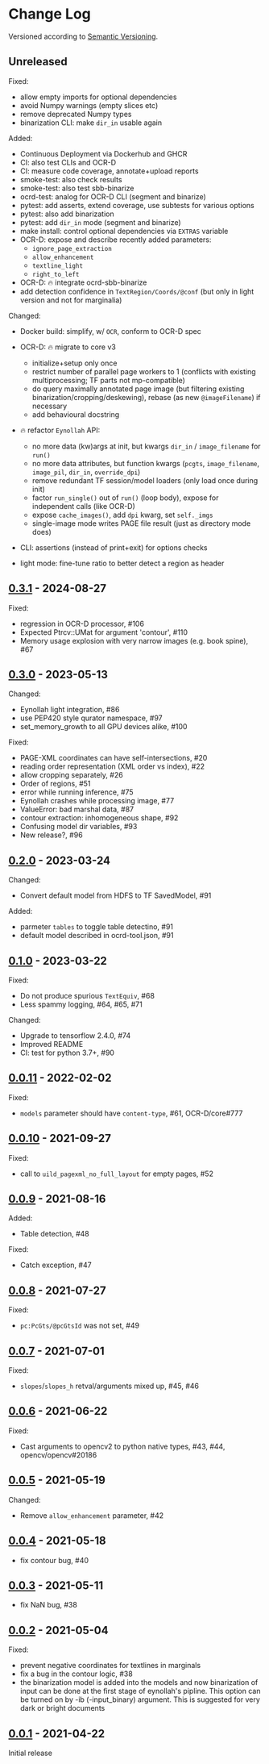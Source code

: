 Change Log
==========

Versioned according to [Semantic Versioning](http://semver.org/).

## Unreleased

Fixed:

 * allow empty imports for optional dependencies
 * avoid Numpy warnings (empty slices etc)
 * remove deprecated Numpy types
 * binarization CLI: make `dir_in` usable again

Added:

 * Continuous Deployment via Dockerhub and GHCR
 * CI: also test CLIs and OCR-D
 * CI: measure code coverage, annotate+upload reports
 * smoke-test: also check results
 * smoke-test: also test sbb-binarize
 * ocrd-test: analog for OCR-D CLI (segment and binarize)
 * pytest: add asserts, extend coverage, use subtests for various options
 * pytest: also add binarization
 * pytest: add `dir_in` mode (segment and binarize)
 * make install: control optional dependencies via `EXTRAS` variable
 * OCR-D: expose and describe recently added parameters:
    - `ignore_page_extraction`
    - `allow_enhancement`
    - `textline_light`
    - `right_to_left`
 * OCR-D: :fire: integrate ocrd-sbb-binarize
 * add detection confidence in `TextRegion/Coords/@conf`
   (but only in light version and not for marginalia)

Changed:

 * Docker build: simplify, w/ `OCR`, conform to OCR-D spec
 * OCR-D: :fire: migrate to core v3
    - initialize+setup only once
    - restrict number of parallel page workers to 1
      (conflicts with existing multiprocessing; TF parts not mp-compatible)
    - do query maximally annotated page image
      (but filtering existing binarization/cropping/deskewing),
      rebase (as new `@imageFilename`) if necessary
    - add behavioural docstring

 * :fire: refactor `Eynollah` API:
    - no more data (kw)args at init,
       but kwargs `dir_in` / `image_filename` for `run()`
    - no more data attributes, but function kwargs
      (`pcgts`, `image_filename`, `image_pil`, `dir_in`, `override_dpi`)
    - remove redundant TF session/model loaders
      (only load once during init)
    - factor `run_single()` out of `run()` (loop body),
      expose for independent calls (like OCR-D)
    - expose `cache_images()`, add `dpi` kwarg, set `self._imgs`
    - single-image mode writes PAGE file result
      (just as directory mode does)

 * CLI: assertions (instead of print+exit) for options checks
 * light mode: fine-tune ratio to better detect a region as header

## [0.3.1] - 2024-08-27

Fixed:

  * regression in OCR-D processor, #106
  * Expected Ptrcv::UMat for argument 'contour', #110
  * Memory usage explosion with very narrow images (e.g. book spine), #67

## [0.3.0] - 2023-05-13

Changed:

  * Eynollah light integration, #86
  * use PEP420 style qurator namespace, #97
  * set_memory_growth to all GPU devices alike, #100

Fixed:

  * PAGE-XML coordinates can have self-intersections, #20
  * reading order representation (XML order vs index), #22
  * allow cropping separately, #26
  * Order of regions, #51
  * error while running inference, #75
  * Eynollah crashes while processing image, #77
  * ValueError: bad marshal data, #87
  * contour extraction: inhomogeneous shape, #92
  * Confusing model dir variables, #93
  * New release?, #96

## [0.2.0] - 2023-03-24

Changed:

  * Convert default model from HDFS to TF SavedModel, #91

Added:

  * parmeter `tables` to toggle table detectino, #91
  * default model described in ocrd-tool.json, #91

## [0.1.0] - 2023-03-22

Fixed:

  * Do not produce spurious `TextEquiv`, #68
  * Less spammy logging, #64, #65, #71

Changed:

  * Upgrade to tensorflow 2.4.0, #74
  * Improved README
  * CI: test for python 3.7+, #90

## [0.0.11] - 2022-02-02

Fixed:

  * `models` parameter should have `content-type`, #61, OCR-D/core#777

## [0.0.10] - 2021-09-27

Fixed:

  * call to `uild_pagexml_no_full_layout` for empty pages, #52

## [0.0.9] - 2021-08-16

Added:

  * Table detection, #48

Fixed:

  * Catch exception, #47

## [0.0.8] - 2021-07-27

Fixed:

  * `pc:PcGts/@pcGtsId` was not set, #49

## [0.0.7] - 2021-07-01

Fixed:

  * `slopes`/`slopes_h` retval/arguments mixed up, #45, #46

## [0.0.6] - 2021-06-22

Fixed:

  * Cast arguments to opencv2 to python native types, #43, #44, opencv/opencv#20186

## [0.0.5] - 2021-05-19

Changed:

  * Remove `allow_enhancement` parameter, #42

## [0.0.4] - 2021-05-18

  * fix contour bug, #40

## [0.0.3] - 2021-05-11

  * fix NaN bug, #38

## [0.0.2] - 2021-05-04

Fixed:

  * prevent negative coordinates for textlines in marginals
  * fix a bug in the contour logic, #38
  * the binarization model is added into the models and now binarization of input can be done at the first stage of eynollah's pipline. This option can be turned on by -ib (-input_binary) argument. This is suggested for very dark or bright documents

## [0.0.1] - 2021-04-22

Initial release

<!-- link-labels -->
[0.3.1]: ../../compare/v0.3.1...v0.3.0
[0.3.0]: ../../compare/v0.3.0...v0.2.0
[0.2.0]: ../../compare/v0.2.0...v0.1.0
[0.1.0]: ../../compare/v0.1.0...v0.0.11
[0.0.11]: ../../compare/v0.0.11...v0.0.10
[0.0.10]: ../../compare/v0.0.10...v0.0.9
[0.0.9]: ../../compare/v0.0.9...v0.0.8
[0.0.8]: ../../compare/v0.0.8...v0.0.7
[0.0.7]: ../../compare/v0.0.7...v0.0.6
[0.0.6]: ../../compare/v0.0.6...v0.0.5
[0.0.5]: ../../compare/v0.0.5...v0.0.4
[0.0.4]: ../../compare/v0.0.4...v0.0.3
[0.0.3]: ../../compare/v0.0.3...v0.0.2
[0.0.2]: ../../compare/v0.0.2...v0.0.1
[0.0.1]: ../../compare/HEAD...v0.0.1
